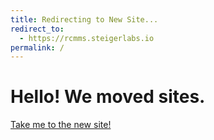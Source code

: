 ```yaml
---
title: Redirecting to New Site...
redirect_to:
  - https://rcmms.steigerlabs.io
permalink: /
---
```

# Hello! We moved sites.
[Take me to the new site!](https://rcmms.steigerlabs.io "New Site")

